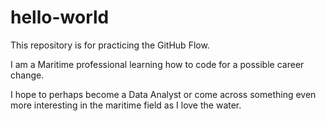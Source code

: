# hello-world
This repository is for practicing the GitHub Flow.

I am a Maritime professional learning how to code for a possible career change.

I hope to perhaps become a Data Analyst or come across something even more interesting in the maritime field as I love the water.
